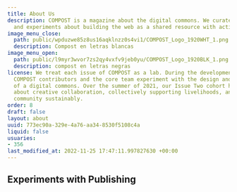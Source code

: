 ```yaml
---
title: About Us
description: COMPOST is a magazine about the digital commons. We curate art, reflections,
  and experiments about building the web as a shared resource with active stewards.
image_menu_close:
  path: public/wpduzwe85z8us16aqklnzz0s4vi1/COMPOST_Logo_1920WHT_1.png
  description: Compost en letras blancas
image_menu_open:
  path: public/l9myr3wvor7zs2qy4vxfv9jeb0yu/COMPOST_Logo_1920BLK_1.png
  description: compost en letras negras
license: We treat each issue of COMPOST as a lab. During the development of an issue,
  COMPOST contributors and the core team experiment with the design and governance
  of a digital commons. Over the summer of 2021, our Issue Two cohort has been thinking
  about creative collaboration, collectively supporting livelihoods, and growing our
  community sustainably.
order: 8
draft: false
layout: about
uuid: 773ec90a-329e-4a76-aa34-8530f5108c4a
liquid: false
usuaries:
- 356
last_modified_at: 2022-11-25 17:47:11.997827630 +00:00
---
```


<h2 id="experiments-with-publishing">Experiments with Publishing</h2>